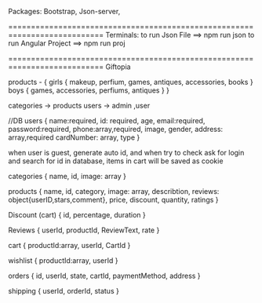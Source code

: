Packages:
    Bootstrap, 
    Json-server,

===========================================================================
Terminals:
    to run Json File ==> npm run json
    to run Angular Project ==> npm run proj

===========================================================================
                                Giftopia                                         

products - {
	girls {
		makeup,
        perfium,
        games,
        antiques,
        accessories,
        books
	}
    boys {
        games,
        accessories,
        perfiums,
        antiques
    }
}

categories -> products
users -> admin ,user

//DB
users {
    name:required,
    id: required,
    age,
    email:required,
    password:required,
    phone:array,required,
    image,
    gender,
    address: array,required
    cardNumber: array,
    type
}

when user is guest, generate auto id, and when try to check ask for login and search for id in database, items in cart will be saved as cookie

categories {
    name,
    id,
    image: array
}

products {
    name,
    id,
    category,
    image: array,
    describtion,
    reviews: object{userID,stars,comment},
    price,
    discount,
    quantity,
    ratings
}

Discount (cart) {
    id,
    percentage,
    duration
}

Reviews {
    userId,
    productId,
    ReviewText,
    rate
}

cart {
    productId:array,
    userId,
    CartId
}

wishlist {
    productId:array,
    userId
}

orders {
    id,
    userId,
    state,
    cartId,
    paymentMethod,
    address
}

shipping {
    userId,
    orderId,
    status
}